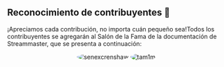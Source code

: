 ## Reconocimiento de contribuyentes 🌟

¡Apreciamos cada contribución, no importa cuán pequeño sea!Todos los contribuyentes se agregarán al Salón de la Fama de la documentación de Streammaster, que se presenta a continuación:

<Div style = "Display: Grid; Grid-Template-Columns: Repet (Llimidad automática, Minmax (120px, 1fr)); Gap: 20px;">
<div style = "text-align: center;"> <img src = "https://avatars.githubusercontent.com/u/35600301?v=4&s=40" alt = "senexcrenshaw" style = "border-radius:50%;> </a> </div>
<div style = "text-align: center;"> <img src = "https://avatars.githubusercontent.com/u/472185?v=4&s=40" alt = "tam1m" style = "border-radius:50%;>
<div style = "text-align: center;"> <img src = "https://avatars.githubusercontent.com/u/16122392?v=4&s=40" alt = "jbf154" style = "border-radius:50%;>
</div>